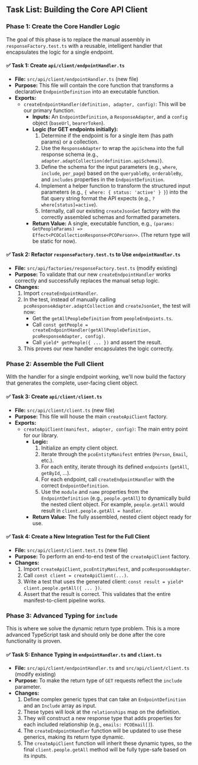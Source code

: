 ## Task List: Building the Core API Client

### Phase 1: Create the Core Handler Logic

The goal of this phase is to replace the manual assembly in `responseFactory.test.ts` with a reusable, intelligent handler that encapsulates the logic for a single endpoint.

#### ✅ **Task 1: Create `api/client/endpointHandler.ts`**

*   **File:** `src/api/client/endpointHandler.ts` (new file)
*   **Purpose:** This file will contain the core function that transforms a declarative `EndpointDefinition` into an executable function.
*   **Exports:**
    *   `createEndpointHandler(definition, adapter, config)`: This will be our primary function.
        *   **Inputs:** An `EndpointDefinition`, a `ResponseAdapter`, and a `config` object (`baseUrl`, `bearerToken`).
        *   **Logic (for GET endpoints initially):**
            1.  Determine if the endpoint is for a single item (has path params) or a collection.
            2.  Use the `ResponseAdapter` to wrap the `apiSchema` into the full response schema (e.g., `adapter.adaptCollection(definition.apiSchema)`).
            3.  Define the schema for the input parameters (e.g., `where`, `include`, `per_page`) based on the `queryableBy`, `orderableBy`, and `includes` properties in the `EndpointDefinition`.
            4.  Implement a helper function to transform the structured input parameters (e.g., `{ where: { status: 'active' } }`) into the flat query string format the API expects (e.g., `?where[status]=active`).
            5.  Internally, call our existing `createJsonGet` factory with the correctly assembled schemas and formatted parameters.
        *   **Return Value:** A single, executable function, e.g., `(params: GetPeopleParams) => Effect<PCOCollectionResponse<PCOPerson>>`. (The return type will be static for now).

#### ✅ **Task 2: Refactor `responseFactory.test.ts` to Use `endpointHandler.ts`**

*   **File:** `src/api/factories/responseFactory.test.ts` (modify existing)
*   **Purpose:** To validate that our new `createEndpointHandler` works correctly and successfully replaces the manual setup logic.
*   **Changes:**
    1.  Import `createEndpointHandler`.
    2.  In the test, instead of manually calling `pcoResponseAdapter.adaptCollection` and `createJsonGet`, the test will now:
        *   Get the `getAllPeopleDefinition` from `peopleEndpoints.ts`.
        *   Call `const getPeople = createEndpointHandler(getAllPeopleDefinition, pcoResponseAdapter, config)`.
        *   Call `yield* getPeople({ ... })` and assert the result.
    3.  This proves our new handler encapsulates the logic correctly.

### Phase 2: Assemble the Full Client

With the handler for a single endpoint working, we'll now build the factory that generates the complete, user-facing client object.

#### ✅ **Task 3: Create `api/client/client.ts`**

*   **File:** `src/api/client/client.ts` (new file)
*   **Purpose:** This file will house the main `createApiClient` factory.
*   **Exports:**
    *   `createApiClient(manifest, adapter, config)`: The main entry point for our library.
        *   **Logic:**
            1.  Initialize an empty client object.
            2.  Iterate through the `pcoEntityManifest` entries (`Person`, `Email`, etc.).
            3.  For each entity, iterate through its defined `endpoints` (`getAll`, `getById`, ...).
            4.  For each endpoint, call `createEndpointHandler` with the correct `EndpointDefinition`.
            5.  Use the `module` and `name` properties from the `EndpointDefinition` (e.g., `people.getAll`) to dynamically build the nested client object. For example, `people.getAll` would result in `client.people.getAll = handler`.
        *   **Return Value:** The fully assembled, nested client object ready for use.

#### ✅ **Task 4: Create a New Integration Test for the Full Client**

*   **File:** `src/api/client/client.test.ts` (new file)
*   **Purpose:** To perform an end-to-end test of the `createApiClient` factory.
*   **Changes:**
    1.  Import `createApiClient`, `pcoEntityManifest`, and `pcoResponseAdapter`.
    2.  Call `const client = createApiClient(...)`.
    3.  Write a test that uses the generated client: `const result = yield* client.people.getAll({ ... })`.
    4.  Assert that the result is correct. This validates that the entire manifest-to-client pipeline works.

### Phase 3: Advanced Typing for `include`

This is where we solve the dynamic return type problem. This is a more advanced TypeScript task and should only be done after the core functionality is proven.

#### ✅ **Task 5: Enhance Typing in `endpointHandler.ts` and `client.ts`**

*   **File:** `src/api/client/endpointHandler.ts` and `src/api/client/client.ts` (modify existing)
*   **Purpose:** To make the return type of `GET` requests reflect the `include` parameter.
*   **Changes:**
    1.  Define complex generic types that can take an `EndpointDefinition` and an `Include` array as input.
    2.  These types will look at the `relationships` map on the definition.
    3.  They will construct a new response type that adds properties for each included relationship (e.g., `emails: PCOEmail[]`).
    4.  The `createEndpointHandler` function will be updated to use these generics, making its return type dynamic.
    5.  The `createApiClient` function will inherit these dynamic types, so the final `client.people.getAll` method will be fully type-safe based on its inputs.
